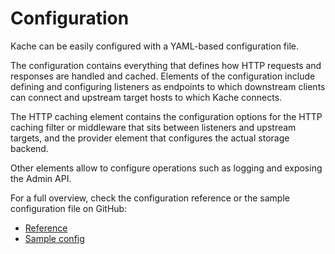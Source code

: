 # Configuration

Kache can be easily configured with a YAML-based configuration file. 

The configuration contains everything that defines how HTTP requests and responses are handled and cached. Elements of the configuration include defining and configuring listeners as endpoints to which downstream clients can connect and upstream target hosts to which Kache connects.

The HTTP caching element contains the configuration options for the HTTP caching filter or middleware that sits between listeners and upstream targets, and the provider element that configures the actual storage backend.

Other elements allow to configure operations such as logging and exposing the Admin API.

For a full overview, check the configuration reference or the sample configuration file on GitHub:

* [Reference](../reference/index.md) 
* [Sample config](https://raw.githubusercontent.com/kacheio/kache/main/kache.sample.yml)


